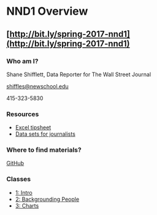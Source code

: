 # NND1 Overview

## [http://bit.ly/spring-2017-nnd1](http://bit.ly/spring-2017-nnd1)

### Who am I?

Shane Shifflett, Data Reporter for The Wall Street Journal

shiffles@newschool.edu

415-323-5830

### Resources

* [Excel tipsheet](https://drive.google.com/file/d/0B0F8GZ4RI4ZDUHpzYzUtR3dIUjA/view?usp=sharing)
* [Data sets for journalists](http://cjlab.stanford.edu/2015/09/30/lab-launch-and-data-sets/)

### Where to find materials?

[GitHub](https://github.com/CoulterJones/New-School/tree/master/news-narrative-design/spring-2017/level-one)

### Classes

* [1: Intro](https://docs.google.com/document/d/1s7TQgWlTHOzB7eX9DYDsmRMMdSCzYAijmj-ftzugAjo/edit?usp=sharing)
* [2: Backgrounding People](https://docs.google.com/presentation/d/1X8cpWuZhUIRBAIErcCVYSOTZ4DoXfoPkeFnP2qQT7Uc/edit?usp=sharing)
* [3: Charts](https://github.com/CoulterJones/New-School/blob/master/news-narrative-design/spring-2017/level-one/charts.ipynb)



